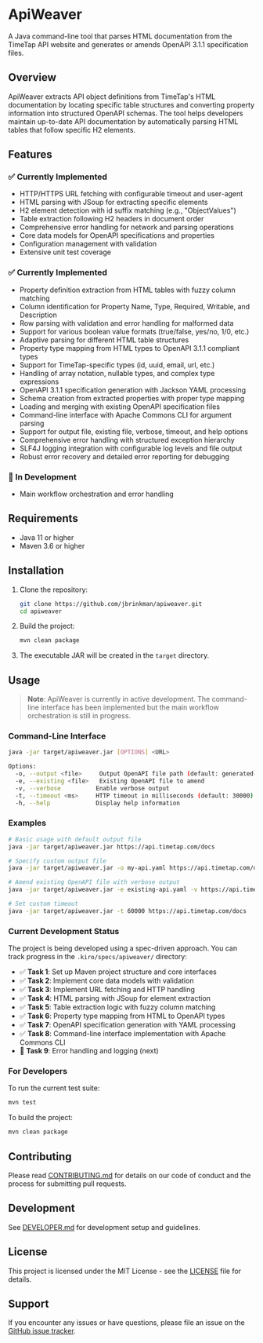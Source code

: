 # ApiWeaver

A Java command-line tool that parses HTML documentation from the TimeTap API website and generates or amends OpenAPI 3.1.1 specification files.

## Overview

ApiWeaver extracts API object definitions from TimeTap's HTML documentation by locating specific table structures and converting property information into structured OpenAPI schemas. The tool helps developers maintain up-to-date API documentation by automatically parsing HTML tables that follow specific H2 elements.

## Features

### ✅ Currently Implemented

- HTTP/HTTPS URL fetching with configurable timeout and user-agent
- HTML parsing with JSoup for extracting specific elements
- H2 element detection with id suffix matching (e.g., "ObjectValues")
- Table extraction following H2 headers in document order
- Comprehensive error handling for network and parsing operations
- Core data models for OpenAPI specifications and properties
- Configuration management with validation
- Extensive unit test coverage

### ✅ Currently Implemented

- Property definition extraction from HTML tables with fuzzy column matching
- Column identification for Property Name, Type, Required, Writable, and Description
- Row parsing with validation and error handling for malformed data
- Support for various boolean value formats (true/false, yes/no, 1/0, etc.)
- Adaptive parsing for different HTML table structures
- Property type mapping from HTML types to OpenAPI 3.1.1 compliant types
- Support for TimeTap-specific types (id, uuid, email, url, etc.)
- Handling of array notation, nullable types, and complex type expressions
- OpenAPI 3.1.1 specification generation with Jackson YAML processing
- Schema creation from extracted properties with proper type mapping
- Loading and merging with existing OpenAPI specification files
- Command-line interface with Apache Commons CLI for argument parsing
- Support for output file, existing file, verbose, timeout, and help options
- Comprehensive error handling with structured exception hierarchy
- SLF4J logging integration with configurable log levels and file output
- Robust error recovery and detailed error reporting for debugging

### 🚧 In Development

- Main workflow orchestration and error handling

## Requirements

- Java 11 or higher
- Maven 3.6 or higher

## Installation

1. Clone the repository:

   ```bash
   git clone https://github.com/jbrinkman/apiweaver.git
   cd apiweaver
   ```

2. Build the project:

   ```bash
   mvn clean package
   ```

3. The executable JAR will be created in the `target` directory.

## Usage

> **Note**: ApiWeaver is currently in active development. The command-line interface has been implemented but the main workflow orchestration is still in progress.

### Command-Line Interface

```bash
java -jar target/apiweaver.jar [OPTIONS] <URL>

Options:
  -o, --output <file>     Output OpenAPI file path (default: generated-api.yaml)
  -e, --existing <file>   Existing OpenAPI file to amend
  -v, --verbose          Enable verbose output
  -t, --timeout <ms>     HTTP timeout in milliseconds (default: 30000)
  -h, --help             Display help information
```

### Examples

```bash
# Basic usage with default output file
java -jar target/apiweaver.jar https://api.timetap.com/docs

# Specify custom output file
java -jar target/apiweaver.jar -o my-api.yaml https://api.timetap.com/docs

# Amend existing OpenAPI file with verbose output
java -jar target/apiweaver.jar -e existing-api.yaml -v https://api.timetap.com/docs

# Set custom timeout
java -jar target/apiweaver.jar -t 60000 https://api.timetap.com/docs
```

### Current Development Status

The project is being developed using a spec-driven approach. You can track progress in the `.kiro/specs/apiweaver/` directory:

- ✅ **Task 1**: Set up Maven project structure and core interfaces
- ✅ **Task 2**: Implement core data models with validation  
- ✅ **Task 3**: Implement URL fetching and HTTP handling
- ✅ **Task 4**: HTML parsing with JSoup for element extraction
- ✅ **Task 5**: Table extraction logic with fuzzy column matching
- ✅ **Task 6**: Property type mapping from HTML to OpenAPI types
- ✅ **Task 7**: OpenAPI specification generation with YAML processing
- ✅ **Task 8**: Command-line interface implementation with Apache Commons CLI
- 🚧 **Task 9**: Error handling and logging (next)

### For Developers

To run the current test suite:

```bash
mvn test
```

To build the project:

```bash
mvn clean package
```

## Contributing

Please read [CONTRIBUTING.md](CONTRIBUTING.md) for details on our code of conduct and the process for submitting pull requests.

## Development

See [DEVELOPER.md](DEVELOPER.md) for development setup and guidelines.

## License

This project is licensed under the MIT License - see the [LICENSE](LICENSE) file for details.

## Support

If you encounter any issues or have questions, please file an issue on the [GitHub issue tracker](https://github.com/jbrinkman/apiweaver/issues).
